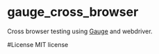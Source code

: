 # gauge_cross_browser

Cross browser testing using [Gauge](http://getgauge.io) and webdriver.

#License
MIT license
